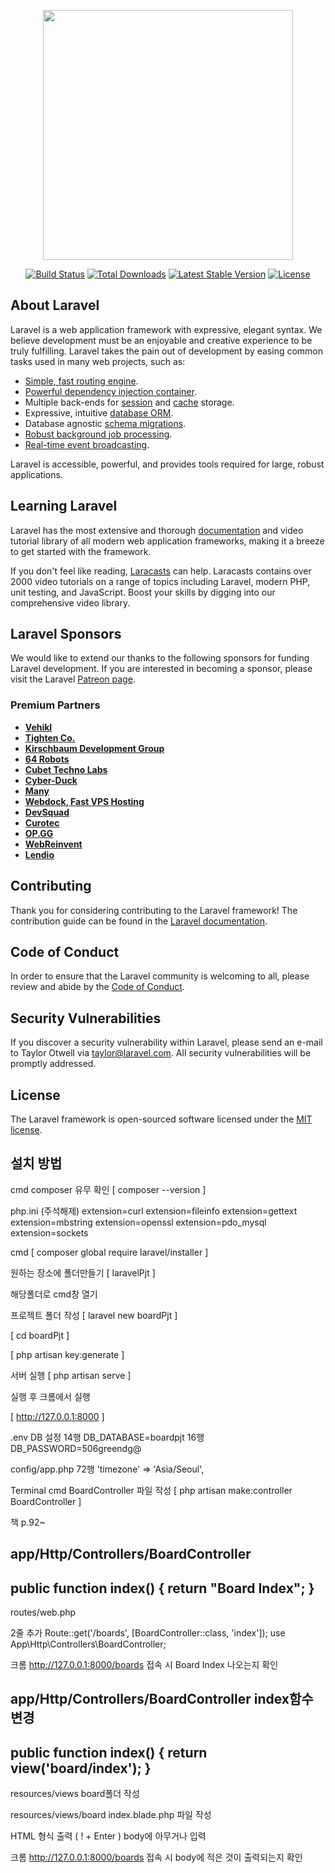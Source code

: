 <p align="center"><a href="https://laravel.com" target="_blank"><img src="https://raw.githubusercontent.com/laravel/art/master/logo-lockup/5%20SVG/2%20CMYK/1%20Full%20Color/laravel-logolockup-cmyk-red.svg" width="400"></a></p>

<p align="center">
<a href="https://travis-ci.org/laravel/framework"><img src="https://travis-ci.org/laravel/framework.svg" alt="Build Status"></a>
<a href="https://packagist.org/packages/laravel/framework"><img src="https://img.shields.io/packagist/dt/laravel/framework" alt="Total Downloads"></a>
<a href="https://packagist.org/packages/laravel/framework"><img src="https://img.shields.io/packagist/v/laravel/framework" alt="Latest Stable Version"></a>
<a href="https://packagist.org/packages/laravel/framework"><img src="https://img.shields.io/packagist/l/laravel/framework" alt="License"></a>
</p>

## About Laravel

Laravel is a web application framework with expressive, elegant syntax. We believe development must be an enjoyable and creative experience to be truly fulfilling. Laravel takes the pain out of development by easing common tasks used in many web projects, such as:

- [Simple, fast routing engine](https://laravel.com/docs/routing).
- [Powerful dependency injection container](https://laravel.com/docs/container).
- Multiple back-ends for [session](https://laravel.com/docs/session) and [cache](https://laravel.com/docs/cache) storage.
- Expressive, intuitive [database ORM](https://laravel.com/docs/eloquent).
- Database agnostic [schema migrations](https://laravel.com/docs/migrations).
- [Robust background job processing](https://laravel.com/docs/queues).
- [Real-time event broadcasting](https://laravel.com/docs/broadcasting).

Laravel is accessible, powerful, and provides tools required for large, robust applications.

## Learning Laravel

Laravel has the most extensive and thorough [documentation](https://laravel.com/docs) and video tutorial library of all modern web application frameworks, making it a breeze to get started with the framework.

If you don't feel like reading, [Laracasts](https://laracasts.com) can help. Laracasts contains over 2000 video tutorials on a range of topics including Laravel, modern PHP, unit testing, and JavaScript. Boost your skills by digging into our comprehensive video library.

## Laravel Sponsors

We would like to extend our thanks to the following sponsors for funding Laravel development. If you are interested in becoming a sponsor, please visit the Laravel [Patreon page](https://patreon.com/taylorotwell).

### Premium Partners

- **[Vehikl](https://vehikl.com/)**
- **[Tighten Co.](https://tighten.co)**
- **[Kirschbaum Development Group](https://kirschbaumdevelopment.com)**
- **[64 Robots](https://64robots.com)**
- **[Cubet Techno Labs](https://cubettech.com)**
- **[Cyber-Duck](https://cyber-duck.co.uk)**
- **[Many](https://www.many.co.uk)**
- **[Webdock, Fast VPS Hosting](https://www.webdock.io/en)**
- **[DevSquad](https://devsquad.com)**
- **[Curotec](https://www.curotec.com/services/technologies/laravel/)**
- **[OP.GG](https://op.gg)**
- **[WebReinvent](https://webreinvent.com/?utm_source=laravel&utm_medium=github&utm_campaign=patreon-sponsors)**
- **[Lendio](https://lendio.com)**

## Contributing

Thank you for considering contributing to the Laravel framework! The contribution guide can be found in the [Laravel documentation](https://laravel.com/docs/contributions).

## Code of Conduct

In order to ensure that the Laravel community is welcoming to all, please review and abide by the [Code of Conduct](https://laravel.com/docs/contributions#code-of-conduct).

## Security Vulnerabilities

If you discover a security vulnerability within Laravel, please send an e-mail to Taylor Otwell via [taylor@laravel.com](mailto:taylor@laravel.com). All security vulnerabilities will be promptly addressed.

## License

The Laravel framework is open-sourced software licensed under the [MIT license](https://opensource.org/licenses/MIT).
## 설치 방법

cmd
composer 유무 확인
[ composer --version ]

php.ini 
(주석해제)
extension=curl
extension=fileinfo
extension=gettext
extension=mbstring
extension=openssl
extension=pdo_mysql
extension=sockets

cmd
[ composer global require laravel/installer ]

원하는 장소에 폴더만들기
[ laravelPjt ]

해당폴더로 cmd창 열기

프로젝트 폴더 작성
[ laravel new boardPjt ]

[ cd boardPjt ]

[ php artisan key:generate ]

서버 실행
[ php artisan serve ]

실행 후 크롬에서 실행

[ http://127.0.0.1:8000 ]


.env
DB 설정
14행 DB_DATABASE=boardpjt
16행 DB_PASSWORD=506greendg@

config/app.php
72행 'timezone' => 'Asia/Seoul',

Terminal cmd
BoardController 파일 작성
[ php artisan make:controller BoardController ]

책 p.92~

app/Http/Controllers/BoardController
--------------------------------
  public function index() {
    return "Board Index";
  }
--------------------------------

routes/web.php

2줄 추가
Route::get('/boards', [BoardController::class, 'index']);
use App\Http\Controllers\BoardController;

크롬 
http://127.0.0.1:8000/boards 접속 시
Board Index 나오는지 확인

app/Http/Controllers/BoardController
index함수 변경
--------------------------------
  public function index() {
    return view('board/index');
  }
--------------------------------

resources/views
board폴더 작성

resources/views/board
index.blade.php 파일 작성

HTML 형식 출력 ( ! + Enter )
body에 아무거나 입력

크롬 
http://127.0.0.1:8000/boards 접속 시
body에 적은 것이 출력되는지 확인

